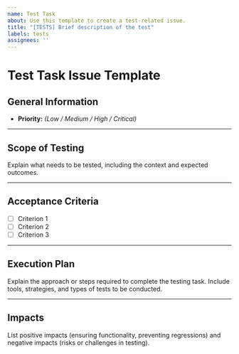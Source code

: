 ```yaml
---
name: Test Task
about: Use this template to create a test-related issue.
title: "[TESTS] Brief description of the test"
labels: tests
assignees: ''
---
```


# Test Task Issue Template

## General Information
- **Priority:** *(Low / Medium / High / Critical)*

---

## Scope of Testing
Explain what needs to be tested, including the context and expected outcomes.

---

## Acceptance Criteria
- [ ] Criterion 1
- [ ] Criterion 2
- [ ] Criterion 3

---

## Execution Plan
Explain the approach or steps required to complete the testing task. Include tools, strategies, and types of tests to be conducted.

---

## Impacts
List positive impacts (ensuring functionality, preventing regressions) and negative impacts (risks or challenges in testing).
